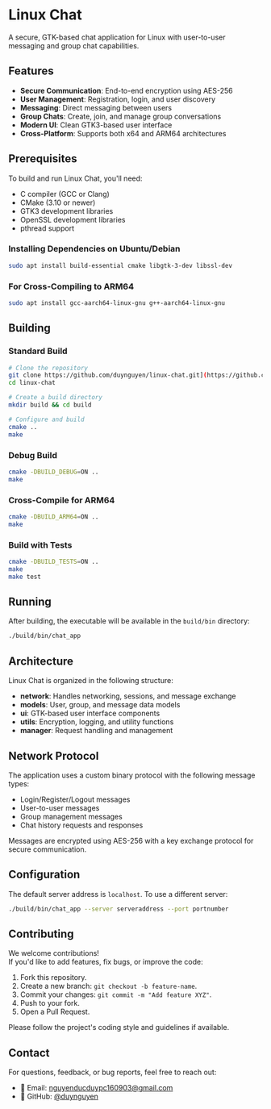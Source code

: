 # Linux Chat

A secure, GTK-based chat application for Linux with user-to-user messaging and group chat capabilities.

## Features

- **Secure Communication**: End-to-end encryption using AES-256
- **User Management**: Registration, login, and user discovery
- **Messaging**: Direct messaging between users
- **Group Chats**: Create, join, and manage group conversations
- **Modern UI**: Clean GTK3-based user interface
- **Cross-Platform**: Supports both x64 and ARM64 architectures

## Prerequisites

To build and run Linux Chat, you'll need:

- C compiler (GCC or Clang)
- CMake (3.10 or newer)
- GTK3 development libraries
- OpenSSL development libraries
- pthread support

### Installing Dependencies on Ubuntu/Debian

```bash
sudo apt install build-essential cmake libgtk-3-dev libssl-dev
```

### For Cross-Compiling to ARM64

```bash
sudo apt install gcc-aarch64-linux-gnu g++-aarch64-linux-gnu
```

## Building

### Standard Build

```bash
# Clone the repository
git clone https://github.com/duynguyen/linux-chat.git](https://github.com/nvanquyet/linux-chat
cd linux-chat

# Create a build directory
mkdir build && cd build

# Configure and build
cmake ..
make
```

### Debug Build

```bash
cmake -DBUILD_DEBUG=ON ..
make
```

### Cross-Compile for ARM64

```bash
cmake -DBUILD_ARM64=ON ..
make
```

### Build with Tests

```bash
cmake -DBUILD_TESTS=ON ..
make
make test
```

## Running

After building, the executable will be available in the `build/bin` directory:

```bash
./build/bin/chat_app
```

## Architecture

Linux Chat is organized in the following structure:

- **network**: Handles networking, sessions, and message exchange
- **models**: User, group, and message data models
- **ui**: GTK-based user interface components
- **utils**: Encryption, logging, and utility functions
- **manager**: Request handling and management

## Network Protocol

The application uses a custom binary protocol with the following message types:

- Login/Register/Logout messages
- User-to-user messages
- Group management messages
- Chat history requests and responses

Messages are encrypted using AES-256 with a key exchange protocol for secure communication.

## Configuration

The default server address is `localhost`. To use a different server:

```bash
./build/bin/chat_app --server serveraddress --port portnumber
```

## Contributing

We welcome contributions!  
If you'd like to add features, fix bugs, or improve the code:

1. Fork this repository.
2. Create a new branch: `git checkout -b feature-name`.
3. Commit your changes: `git commit -m "Add feature XYZ"`.
4. Push to your fork.
5. Open a Pull Request.

Please follow the project's coding style and guidelines if available.


## Contact

For questions, feedback, or bug reports, feel free to reach out:

- 📧 Email: nguyenducduypc160903@gmail.com
- 🐙 GitHub: [@duynguyen](https://github.com/N-D-Duy)
